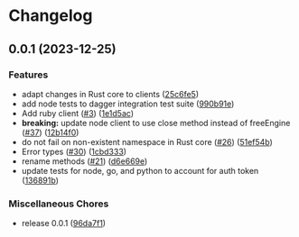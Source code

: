 # Changelog

## 0.0.1 (2023-12-25)

### Features

* adapt changes in Rust core to clients ([25c6fe5](https://github.com/flipt-io/flipt-client-sdks/commit/25c6fe5aaed707d4bd4a029a5518fad81d97916a))
* add node tests to dagger integration test suite ([990b91e](https://github.com/flipt-io/flipt-client-sdks/commit/990b91e9acc7f4556ce1d8b9f3fe47586e9ef5f9))
* Add ruby client ([#3](https://github.com/flipt-io/flipt-client-sdks/issues/3)) ([1e1d5ac](https://github.com/flipt-io/flipt-client-sdks/commit/1e1d5ac2a3299ef78400e84da7fabc97d1fe6a4e))
* **breaking:** update node client to use close method instead of freeEngine ([#37](https://github.com/flipt-io/flipt-client-sdks/issues/37)) ([12b14f0](https://github.com/flipt-io/flipt-client-sdks/commit/12b14f012985a0a26f8a8c0379bc2fc94b212bb1))
* do not fail on non-existent namespace in Rust core ([#26](https://github.com/flipt-io/flipt-client-sdks/issues/26)) ([51ef54b](https://github.com/flipt-io/flipt-client-sdks/commit/51ef54b74c82e1cd4f1a0ac6157c9cd468eab653))
* Error types ([#30](https://github.com/flipt-io/flipt-client-sdks/issues/30)) ([1cbd333](https://github.com/flipt-io/flipt-client-sdks/commit/1cbd333d710cfbcb518897777972428c55c68259))
* rename methods ([#21](https://github.com/flipt-io/flipt-client-sdks/issues/21)) ([d6e669e](https://github.com/flipt-io/flipt-client-sdks/commit/d6e669e4bbde5a92ea71a7fa5609f5af661277da))
* update tests for node, go, and python to account for auth token ([136891b](https://github.com/flipt-io/flipt-client-sdks/commit/136891ba634259bd6fa28afac8cd3c1fd3b21368))

### Miscellaneous Chores

* release 0.0.1 ([96da7f1](https://github.com/flipt-io/flipt-client-sdks/commit/96da7f1b8ab04c7eaba8d5093f0e67af2e967e13))
